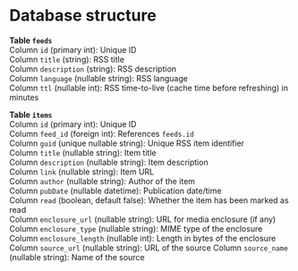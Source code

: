 # Database structure
**Table `feeds`**  
Column `id` (primary int): Unique ID  
Column `title` (string): RSS title  
Column `description` (string): RSS description  
Column `language` (nullable string): RSS language  
Column `ttl` (nullable int): RSS time-to-live (cache time before refreshing) in minutes  

**Table `items`**  
Column `id` (primary int): Unique ID  
Column `feed_id` (foreign int): References `feeds.id`  
Column `guid` (unique nullable string): Unique RSS item identifier  
Column `title` (nullable string): Item title  
Column `description` (nullable string): Item description  
Column `link` (nullable string): Item URL  
Column `author` (nullable string): Author of the item  
Column `pubDate` (nullable datetime): Publication date/time  
Column `read` (boolean, default false): Whether the item has been marked as read  
Column `enclosure_url` (nullable string): URL for media enclosure (if any)  
Column `enclosure_type` (nullable string): MIME type of the enclosure  
Column `enclosure_length` (nullable int): Length in bytes of the enclosure  
Column `source_url` (nullable string): URL of the source
Column `source_name` (nullable string): Name of the source
